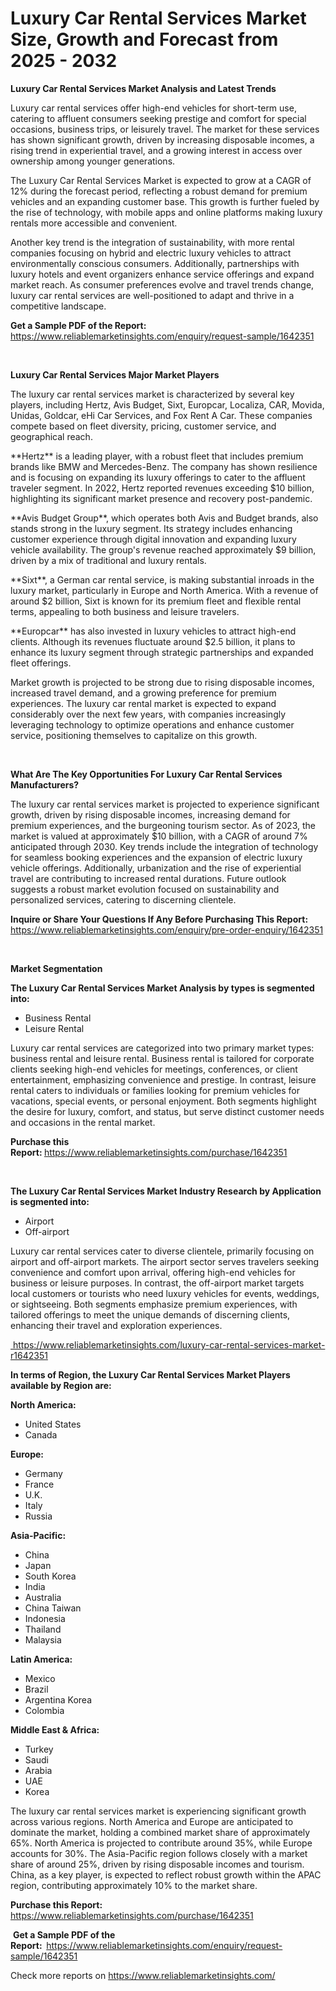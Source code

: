 <p><h1>Luxury Car Rental Services Market Size, Growth and Forecast from 2025 - 2032</h1></p><p><strong>Luxury Car Rental Services Market Analysis and Latest Trends</strong></p>
<p><p>Luxury car rental services offer high-end vehicles for short-term use, catering to affluent consumers seeking prestige and comfort for special occasions, business trips, or leisurely travel. The market for these services has shown significant growth, driven by increasing disposable incomes, a rising trend in experiential travel, and a growing interest in access over ownership among younger generations.</p><p>The Luxury Car Rental Services Market is expected to grow at a CAGR of 12% during the forecast period, reflecting a robust demand for premium vehicles and an expanding customer base. This growth is further fueled by the rise of technology, with mobile apps and online platforms making luxury rentals more accessible and convenient. </p><p>Another key trend is the integration of sustainability, with more rental companies focusing on hybrid and electric luxury vehicles to attract environmentally conscious consumers. Additionally, partnerships with luxury hotels and event organizers enhance service offerings and expand market reach. As consumer preferences evolve and travel trends change, luxury car rental services are well-positioned to adapt and thrive in a competitive landscape.</p></p>
<p><strong>Get a Sample PDF of the Report:&nbsp;</strong> <a href="https://www.reliablemarketinsights.com/enquiry/request-sample/1642351?utm_campaign=2892&utm_medium=2&utm_source=Github&utm_content=ia&utm_term=11032025&utm_id=luxury-car-rental-services">https://www.reliablemarketinsights.com/enquiry/request-sample/1642351</a></p>
<p>&nbsp;</p>
<p><strong>Luxury Car Rental Services Major Market Players</strong></p>
<p><p>The luxury car rental services market is characterized by several key players, including Hertz, Avis Budget, Sixt, Europcar, Localiza, CAR, Movida, Unidas, Goldcar, eHi Car Services, and Fox Rent A Car. These companies compete based on fleet diversity, pricing, customer service, and geographical reach.</p><p>**Hertz** is a leading player, with a robust fleet that includes premium brands like BMW and Mercedes-Benz. The company has shown resilience and is focusing on expanding its luxury offerings to cater to the affluent traveler segment. In 2022, Hertz reported revenues exceeding $10 billion, highlighting its significant market presence and recovery post-pandemic.</p><p>**Avis Budget Group**, which operates both Avis and Budget brands, also stands strong in the luxury segment. Its strategy includes enhancing customer experience through digital innovation and expanding luxury vehicle availability. The group's revenue reached approximately $9 billion, driven by a mix of traditional and luxury rentals.</p><p>**Sixt**, a German car rental service, is making substantial inroads in the luxury market, particularly in Europe and North America. With a revenue of around $2 billion, Sixt is known for its premium fleet and flexible rental terms, appealing to both business and leisure travelers.</p><p>**Europcar** has also invested in luxury vehicles to attract high-end clients. Although its revenues fluctuate around $2.5 billion, it plans to enhance its luxury segment through strategic partnerships and expanded fleet offerings.</p><p>Market growth is projected to be strong due to rising disposable incomes, increased travel demand, and a growing preference for premium experiences. The luxury car rental market is expected to expand considerably over the next few years, with companies increasingly leveraging technology to optimize operations and enhance customer service, positioning themselves to capitalize on this growth.</p></p>
<p>&nbsp;</p>
<p><strong>What Are The Key Opportunities For Luxury Car Rental Services Manufacturers?</strong></p>
<p><p>The luxury car rental services market is projected to experience significant growth, driven by rising disposable incomes, increasing demand for premium experiences, and the burgeoning tourism sector. As of 2023, the market is valued at approximately $10 billion, with a CAGR of around 7% anticipated through 2030. Key trends include the integration of technology for seamless booking experiences and the expansion of electric luxury vehicle offerings. Additionally, urbanization and the rise of experiential travel are contributing to increased rental durations. Future outlook suggests a robust market evolution focused on sustainability and personalized services, catering to discerning clientele.</p></p>
<p><strong>Inquire or Share Your Questions If Any Before Purchasing This Report:</strong> <a href="https://www.reliablemarketinsights.com/enquiry/pre-order-enquiry/1642351?utm_campaign=2892&utm_medium=2&utm_source=Github&utm_content=ia&utm_term=11032025&utm_id=luxury-car-rental-services">https://www.reliablemarketinsights.com/enquiry/pre-order-enquiry/1642351</a></p>
<p>&nbsp;</p>
<p><strong>Market Segmentation</strong></p>
<p><strong>The Luxury Car Rental Services Market Analysis by types is segmented into:</strong></p>
<p><ul><li>Business Rental</li><li>Leisure Rental</li></ul></p>
<p><p>Luxury car rental services are categorized into two primary market types: business rental and leisure rental. Business rental is tailored for corporate clients seeking high-end vehicles for meetings, conferences, or client entertainment, emphasizing convenience and prestige. In contrast, leisure rental caters to individuals or families looking for premium vehicles for vacations, special events, or personal enjoyment. Both segments highlight the desire for luxury, comfort, and status, but serve distinct customer needs and occasions in the rental market.</p></p>
<p><strong>Purchase this Report:&nbsp;</strong><a href="https://www.reliablemarketinsights.com/purchase/1642351?utm_campaign=2892&utm_medium=2&utm_source=Github&utm_content=ia&utm_term=11032025&utm_id=luxury-car-rental-services">https://www.reliablemarketinsights.com/purchase/1642351</a></p>
<p>&nbsp;</p>
<p><strong>The Luxury Car Rental Services Market Industry Research by Application is segmented into:</strong></p>
<p><ul><li>Airport</li><li>Off-airport</li></ul></p>
<p><p>Luxury car rental services cater to diverse clientele, primarily focusing on airport and off-airport markets. The airport sector serves travelers seeking convenience and comfort upon arrival, offering high-end vehicles for business or leisure purposes. In contrast, the off-airport market targets local customers or tourists who need luxury vehicles for events, weddings, or sightseeing. Both segments emphasize premium experiences, with tailored offerings to meet the unique demands of discerning clients, enhancing their travel and exploration experiences.</p></p>
<p><a href="https://www.reliablemarketinsights.com/luxury-car-rental-services-market-r1642351?utm_campaign=2892&utm_medium=2&utm_source=Github&utm_content=ia&utm_term=11032025&utm_id=luxury-car-rental-services">&nbsp;https://www.reliablemarketinsights.com/luxury-car-rental-services-market-r1642351</a></p>
<p><strong>In terms of Region, the Luxury Car Rental Services Market Players available by Region are:</strong></p>
<p>
    <p> <strong> North America: </strong>
        <ul>
            <li>United States</li>
            <li>Canada</li>
        </ul>
        </p> 
    <p> <strong> Europe: </strong>
        <ul>
            <li>Germany</li>
            <li>France</li>
            <li>U.K.</li>
            <li>Italy</li>
            <li>Russia</li>
        </ul>
        </p> 
    <p> <strong> Asia-Pacific: </strong>
        <ul>
            <li>China</li>
            <li>Japan</li>
            <li>South Korea</li>
            <li>India</li>
            <li>Australia</li>
            <li>China Taiwan</li>
            <li>Indonesia</li>
            <li>Thailand</li>
            <li>Malaysia</li>
        </ul>
        </p> 
    <p> <strong> Latin America: </strong>
        <ul>
            <li>Mexico</li>
            <li>Brazil</li>
            <li>Argentina Korea</li>
            <li>Colombia</li>
        </ul>
        </p> 
    <p> <strong> Middle East & Africa: </strong>
        <ul>
            <li>Turkey</li>
            <li>Saudi</li>
            <li>Arabia</li>
            <li>UAE</li>
            <li>Korea</li>
        </ul>
    </p>
    </p>
<p><p>The luxury car rental services market is experiencing significant growth across various regions. North America and Europe are anticipated to dominate the market, holding a combined market share of approximately 65%. North America is projected to contribute around 35%, while Europe accounts for 30%. The Asia-Pacific region follows closely with a market share of around 25%, driven by rising disposable incomes and tourism. China, as a key player, is expected to reflect robust growth within the APAC region, contributing approximately 10% to the market share.</p></p>
<p><strong>Purchase this Report: </strong><a href="https://www.reliablemarketinsights.com/purchase/1642351?utm_campaign=2892&utm_medium=2&utm_source=Github&utm_content=ia&utm_term=11032025&utm_id=luxury-car-rental-services">https://www.reliablemarketinsights.com/purchase/1642351</a></p>
<p>&nbsp;<strong>Get a Sample PDF of the Report:&nbsp;&nbsp;</strong><a href="https://www.reliablemarketinsights.com/enquiry/request-sample/1642351?utm_campaign=2892&utm_medium=2&utm_source=Github&utm_content=ia&utm_term=11032025&utm_id=luxury-car-rental-services">https://www.reliablemarketinsights.com/enquiry/request-sample/1642351</a></p>
<p><strong></strong></p>
<p>Check more reports on <a href="https://www.reliablemarketinsights.com/?utm_campaign=2892&utm_medium=2&utm_source=Github&utm_content=ia&utm_term=11032025&utm_id=luxury-car-rental-services">https://www.reliablemarketinsights.com/</a></p>